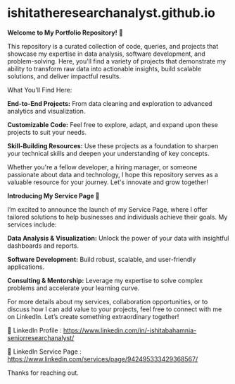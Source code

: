 # ishitatheresearchanalyst.github.io 

**Welcome to My Portfolio Repository!** 🚀

This repository is a curated collection of code, queries, and projects that showcase my expertise in data analysis, software development, and problem-solving. Here, you'll find a variety of projects that demonstrate my ability to transform raw data into actionable insights, build scalable solutions, and deliver impactful results.

What You'll Find Here:

**End-to-End Projects:** From data cleaning and exploration to advanced analytics and visualization.

**Customizable Code:** Feel free to explore, adapt, and expand upon these projects to suit your needs.

**Skill-Building Resources:** Use these projects as a foundation to sharpen your technical skills and deepen your understanding of key concepts.

Whether you're a fellow developer, a hiring manager, or someone passionate about data and technology, I hope this repository serves as a valuable resource for your journey. Let's innovate and grow together!

**Introducing My Service Page 🌟**

I’m excited to announce the launch of my Service Page, where I offer tailored solutions to help businesses and individuals achieve their goals. My services include:

**Data Analysis & Visualization:** Unlock the power of your data with insightful dashboards and reports.

**Software Development:** Build robust, scalable, and user-friendly applications.

**Consulting & Mentorship:** Leverage my expertise to solve complex problems and accelerate your learning curve.

For more details about my services, collaboration opportunities, or to discuss how I can add value to your projects, feel free to connect with me on LinkedIn. Let’s create something extraordinary together!

🔗 LinkedIn Profile : https://www.linkedin.com/in/-ishitabahamnia-seniorresearchanalyst/

🔗 LinkedIn Service Page : https://www.linkedin.com/services/page/942495333429368567/

Thanks for reaching out.
